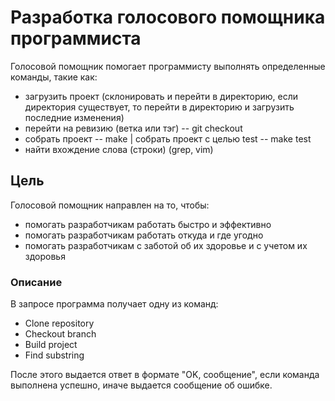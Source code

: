 # Разработка голосового помощника программиста
Голосовой помощник помогает программисту выполнять определенные команды, такие как: 
+ загрузить проект (склонировать и перейти в директорию, если директория существует, то перейти в директорию и загрузить последние изменения)
+ перейти на ревизию (ветка или тэг) -- git checkout
+ собрать проект -- make | собрать проект c целью test -- make test
+ найти вхождение слова (строки) (grep, vim)

## Цель
Голосовой помощник направлен на то, чтобы:
+ помогать разработчикам работать быстро и эффективно  
+ помогать разработчикам работать откуда и где угодно
+ помогать разработчикам с заботой об их здоровье и с учетом их здоровья

### Описание
В запросе программа получает одну из команд:
+ Clone repository
+ Checkout branch
+ Build project
+ Find substring

После этого выдается ответ в формате "OK, сообщение", если команда выполнена успешно, иначе выдается сообщение об ошибке.
